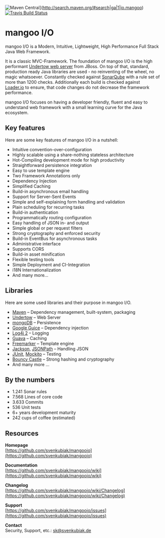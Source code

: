 ![Maven Central](https://maven-badges.herokuapp.com/maven-central/io.mangoo/mangooio/badge.svg?style=flat)](http://search.maven.org/#search|ga|1|io.mangoo)
[![Travis Build Status](https://travis-ci.org/svenkubiak/mangooio.svg?branch=master)](http://travis-ci.org/svenkubiak/mangooio)


mangoo I/O
================

mangoo I/O is a Modern, Intuitive, Lightweight, High Performance Full Stack Java Web Framework.

It is a classic MVC-Framework. The foundation of mangoo I/O is the high performant [Undertow web server](http://undertow.io/) from JBoss. On top of that, standard, production ready Java libraries are used - no reinventing of the wheel, no magic whatsoever. Constantly checked against [SonarQube](http://www.sonarqube.org/) with a rule set of more than 1200 checks. Additionally each build is checked against [Loader.io](http://loader.io/) to ensure, that code changes do not decrease the framework performance.

mangoo I/O focuses on having a developer friendly, fluent and easy to understand web framework with a small learning curve for the Java ecosystem.

## Key features

Here are some key features of mangoo I/O in a nutshell:

* Intuitive convention-over-configuration
* Highly scalable using a share-nothing stateless architecture
* Hot-Compiling development mode for high productivity
* Straightforward persistence integration
* Easy to use template engine
* Two Framework Annotations only
* Dependency Injection
* Simplified Caching
* Build-in asynchronous email handling
* Support for Server-Sent Events
* Simple and self-explaining form handling and validation
* Plain scheduling for recurring tasks  
* Build-in authentication
* Programmatically routing configuration
* Easy handling of JSON in- and output
* Simple global or per request filters
* Strong cryptography and enforced security
* Build-in EventBus for asynchronous tasks
* Administrative interface
* Supports CORS
* Build-in asset minification
* Flexible testing tools
* Simple Deployment and CI-Integration
* i18N Internationalization
* And many more...

## Libraries

Here are some used libraries and their purpose in mangoo I/O.

* [Maven](https://maven.apache.org/) – Dependency management, built-system, packaging
* [Undertow](http://undertow.io/) – Web Server
* [mongoDB](https://www.mongodb.com/) – Persistence
* [Google Guice](https://github.com/google/guice) – Dependency injection
* [Log4j 2](http://logging.apache.org/log4j/2.x/) – Logging
* [Guava](https://github.com/google/guava) – Caching
* [Freemarker](http://freemarker.org/) – Template engine
* [Jackson](https://github.com/FasterXML/jackson), [JSONPath](https://github.com/jayway/JsonPath) – Handling JSON
* [JUnit](http://junit.org/junit4/), [Mockito](http://site.mockito.org/) – Testing
* [Bouncy Castle](https://www.bouncycastle.org/) – Strong hashing and cryptography
* And many more …

## By the numbers

* 1.241 Sonar rules
* 7.568 Lines of core code
* 3.633 Commits
* 536 Unit tests
* 6+ years development maturity
* 242 cups of coffee (estimated)
## Resources

**Homepage**   
[https://github.com/svenkubiak/mangooio](https://github.com/svenkubiak/mangooio)

**Documentation**   
[https://github.com/svenkubiak/mangooio/wiki](https://github.com/svenkubiak/mangooio/wiki)  

**Changelog**   
[https://github.com/svenkubiak/mangooio/wiki/Changelog](https://github.com/svenkubiak/mangooio/wiki/Changelog)  

**Support**   
[https://github.com/svenkubiak/mangooio/issues](https://github.com/svenkubiak/mangooio/issues)  

**Contact**  
Security, Support, etc.: sk@svenkubiak.de